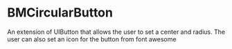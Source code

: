 BMCircularButton
================

An extension of UIButton that allows the user to set a center and radius. The user can also set an icon for the button from font awesome